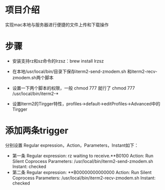 # 项目介绍
实现mac本地与服务器进行便捷的文件上传和下载操作

# 步骤
- 安装支持rz和sz命令的lrzsz：brew install lrzsz

- 在本地/usr/local/bin/目录下保存iterm2-send-zmodem.sh 和iterm2-recv-zmodem.sh两个脚本

- 设置一下两个脚本的权限，一般 chmod 777 就行了
chmod 777 /usr/local/bin/iterm2-*

- 设置Iterm2的Tirgger特性，profiles->default->editProfiles->Advanced中的Tirgger

# 添加两条trigger
分别设置 Regular expression，Action，Parameters，Instant如下：

- 第一条
        Regular expression: rz waiting to receive.\*\*B0100
        Action: Run Silent Coprocess
        Parameters: /usr/local/bin/iterm2-send-zmodem.sh
        Instant: checked
- 第二条
        Regular expression: \*\*B00000000000000
        Action: Run Silent Coprocess
        Parameters: /usr/local/bin/iterm2-recv-zmodem.sh
        Instant: checked
